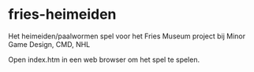 fries-heimeiden
===============

Het heimeiden/paalwormen spel voor het Fries Museum project bij Minor Game Design, CMD, NHL

Open index.htm in een web browser om het spel te spelen.